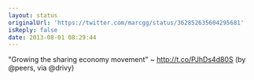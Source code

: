 ```yaml
---
layout: status
originalUrl: 'https://twitter.com/marcgg/status/362852635604295681'
isReply: false
date: 2013-08-01 08:29:44
---
```


"Growing the sharing economy movement" ~ http://t.co/PJhDs4d80S (by @peers, via @drivy)
